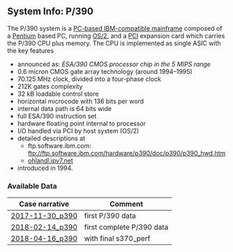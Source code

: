 ## System Info: P/390

The P/390 system is a
[PC-based IBM-compatible mainframe](https://en.wikipedia.org/wiki/PC-based_IBM-compatible_mainframes) composed of a
[Pentium](https://en.wikipedia.org/wiki/P5_(microarchitecture)) based PC,
running [OS/2](https://en.wikipedia.org/wiki/OS/2), and a
[PCI](https://en.wikipedia.org/wiki/Conventional_PCI)
expansion card which carries the P/390 CPU plus memory.
The CPU is implemented as single ASIC with the key features
- announced as: _ESA/390 CMOS processor chip in the 5 MIPS range_
- 0.6 micron CMOS gate array technology (around 1994–1995)
- 70.125 MHz clock, divided into a four-phase clock
- 212K gates complexity
- 32 kB loadable control store
- horizontal microcode with 136 bits per word
- internal data path is 64 bits wide
- full ESA/390 instruction set
- hardware floating point internal to processor
- I/O handled via PCI by host system (OS/2)
- detailed descriptions at
  - ftp.software.ibm.com: ftp://ftp.software.ibm.com/hardware/p390/doc/p390/p390_hwd.htm
  - [ohlandl.ipv7.net](http://ohlandl.ipv7.net/P390/p390.html)
- introduced in 1994.

### <a id="data">Available Data</a>

| Case narrative | Comment |
| -------------- | ------- |
| [2017-11-30_p390](2017-11-30_p390.md) | first P/390 data |
| [2018-02-14_p390](2018-02-14_p390.md) | first complete P/390 data |
| [2018-04-16_p390](2018-04-16_p390.md) | with final s370_perf |
